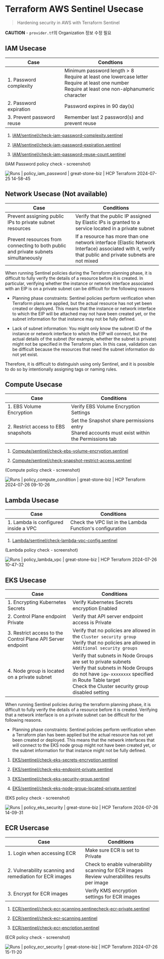 # Terraform AWS Sentinel Usecase

> Hardening security in AWS with Terraform Sentinel



**CAUTION** - `provider.tf`의 Organization 정보 수정 필요 



## IAM Usecase

| Case                      | Condtions                                                    |
| ------------------------- | ------------------------------------------------------------ |
| 1. Password complexity    | Minimum password length > 8<br />Require at least one lowercase letter<br />Require at least one number<br />Require at least one non-alphanumeric character |
| 2. Password expiration    | Password expires in 90 day(s)                                |
| 3. Prevent password reuse | Remember last 2 password(s) and prevent reuse                |

1. [IAM/sentinel/check-iam-password-complexity.sentinel](./IAM/sentinel/check-iam-password-complexity.sentinel)

2. [IAM/sentinel/check-iam-password-expiration.sentinel](./IAM/sentinel/check-iam-password-expiration.sentinel)

3. [IAM/sentinel/check-iam-password-reuse-count.sentinel](./IAM/sentinel/check-iam-password-reuse-count.sentinel)



(IAM Password policy check - screenshot)

![Runs | policy_iam_password | great-stone-biz | HCP Terraform 2024-07-25 14-58-45](https://raw.githubusercontent.com/Great-Stone/images/master/picgo/Monosnap%20run-8rURPeHguShHZ6B5%20%7C%20Runs%20%7C%20policy_iam_password%20%7C%20great-stone-biz%20%7C%20HCP%20Terraform%202024-07-25%2014-58-45.png)





## Network Usecase (Not available)

| Case                                                         | Conditions                                                   |
| ------------------------------------------------------------ | ------------------------------------------------------------ |
| Prevent assigning public IPs to private subnet resources     | Verify that the public IP assigned by Elastic IPs is granted to a service located in a private subnet |
| Prevent resources from connecting to both public and private subnets simultaneously | If a resource has more than one network interface (Elastic Network Interface) associated with it, verify that public and private subnets are not mixed |

When running Sentinel policies during the Terraform planning phase, it is difficult to fully verify the details of a resource before it is created. In particular, verifying whether the instance or network interface associated with an EIP is on a private subnet can be difficult for the following reasons

- Planning phase constraints: Sentinel policies perform verification when Terraform plans are applied, but the actual resource has not yet been created or deployed. This means that the instance or network interface to which the EIP will be attached may not have been created yet, or the subnet information for that instance may not be fully defined.

- Lack of subnet information: You might only know the subnet ID of the instance or network interface to which the EIP will connect, but the actual details of the subnet (for example, whether the subnet is private) might not be specified in the Terraform plan. In this case, validation can be difficult because the resources that need the subnet information do not yet exist.

Therefore, it is difficult to distinguish using only Sentinel, and it is possible to do so by intentionally assigning tags or naming rules.



## Compute Usecase

| Case                                | Conditions                                                   |
| ----------------------------------- | ------------------------------------------------------------ |
| 1. EBS Volume Encryption            | Verify EBS Volume Encryption Settings                        |
| 2. Restrict access to EBS snapshots | Set the Snapshot share permissions entry<br />Shared accounts must exist within the Permissions tab |

1. [Compute/sentinel/check-ebs-volume-encryption.sentinel](./Compute/sentinel/check-ebs-volume-encryption.sentinel)

2. [Compute/sentinel/check-snapshot-restrict-access.sentinel](./Compute/sentinel/check-snapshot-restrict-access.sentinel)



(Compute policy check - screenshot)

![Runs | policy_compute_condition | great-stone-biz | HCP Terraform 2024-07-26 09-10-26](https://raw.githubusercontent.com/Great-Stone/images/master/picgo/Monosnap%20run-6WjAkCfmJ9JjJsH3%20%7C%20Runs%20%7C%20policy_compute_condition%20%7C%20great-stone-biz%20%7C%20HCP%20Terraform%202024-07-26%2009-10-26.png)



## Lambda Usecase

| Case                                 | Conditions                                                |
| ------------------------------------ | --------------------------------------------------------- |
| 1. Lambda is configured inside a VPC | Check the VPC list in the Lambda Function's configuration |

1. [Lambda/sentinel/check-lambda-vpc-config.sentinel](./Lambda/sentinel/check-lambda-vpc-config.sentinel)



(Lambda policy check - screenshot)

![Runs | policy_lambda_vpc | great-stone-biz | HCP Terraform 2024-07-26 10-47-32](https://raw.githubusercontent.com/Great-Stone/images/master/picgo/Monosnap%20run-WqpdjhQVbdBN6E4Y%20%7C%20Runs%20%7C%20policy_lambda_vpc%20%7C%20great-stone-biz%20%7C%20HCP%20Terraform%202024-07-26%2010-47-32.png)



## EKS Usecase

| Case                                                        | Conditions                                                   |
| ----------------------------------------------------------- | ------------------------------------------------------------ |
| 1. Encrypting Kubernetes Secrets                            | Verify Kubernetes Secrets encryption Enabled                 |
| 2. Control Plane endpoint Private                           | Verify that API server endpoint access is Private            |
| 3. Restrict access to the Control Plane API Server endpoint | Verify that no policies are allowed in the `Cluster security group`<br />Verify that no policies are allowed in `Additional security groups` |
| 4. Node group is located on a private subnet                | Verify that subnets in Node Groups are set to private subnets<br />Verify that subnets in Node Groups do not have `igw-xxxxxxxx` specified in Route Table target<br />Check the Cluster security group disabled setting |

When running Sentinel policies during the terraform planning phase, it is difficult to fully verify the details of a resource before it is created. Verifying that a network interface is on a private subnet can be difficult for the following reasons.

- Planning phase constraints: Sentinel policies perform verification when a Terraform plan has been applied but the actual resource has not yet been created or deployed. This means that the network interfaces that will connect to the EKS node group might not have been created yet, or the subnet information for that instance might not be fully defined.



1. [EKS/sentinel/check-eks-secrets-encryption.sentinel](./EKS/sentinel/check-eks-secrets-encryption.sentinel)

2. [EKS/sentinel/check-eks-endpoint-private.sentinel](./EKS/sentinel/check-eks-endpoint-private.sentinel)

3. [EKS/sentinel/check-eks-security-group.sentinel](./EKS/sentinel/check-eks-security-group.sentinel)

4. [EKS/sentinel/check-eks-node-group-located-private.sentinel](./EKS/sentinel/check-eks-node-group-located-private.sentinel)



(EKS policy check - screenshot)

![Runs | policy_eks_security | great-stone-biz | HCP Terraform 2024-07-26 14-09-31](https://raw.githubusercontent.com/Great-Stone/images/master/picgo/Monosnap%20run-WmWfYxVT9LdcRcUD%20%7C%20Runs%20%7C%20policy_eks_security%20%7C%20great-stone-biz%20%7C%20HCP%20Terraform%202024-07-26%2014-09-31.png)



## ECR Usercase 

| Case                                                     | Conditions                                                   |
| -------------------------------------------------------- | ------------------------------------------------------------ |
| 1. Login when accessing ECR                              | Make sure ECR is set to Private                              |
| 2. Vulnerability scanning and remediation for ECR images | Check to enable vulnerability scanning for ECR images<br/>Review vulnerabilites results per image |
| 3. Encrypt for ECR images                                | Verify KMS encryption settings for ECR images                |

1. [ECR/sentinel/check-ecr-scanning.sentinecheck-ecr-private.sentinel](./ECR/sentinel/check-ecr-private.sentinel)

2. [ECR/sentinel/check-ecr-scanning.sentinel](./ECR/sentinel/check-ecr-scanning.sentinel)

3. [ECR/sentinel/check-ecr-encription.sentinel](./ECR/sentinel/check-ecr-encription.sentinel)



(ECR policy check - screenshot)

![Runs | policy_ecr_security | great-stone-biz | HCP Terraform 2024-07-26 15-11-20](https://raw.githubusercontent.com/Great-Stone/images/master/picgo/Monosnap%20run-unH5SuosJJXF7Z7x%20%7C%20Runs%20%7C%20policy_ecr_security%20%7C%20great-stone-biz%20%7C%20HCP%20Terraform%202024-07-26%2015-11-20.png)

